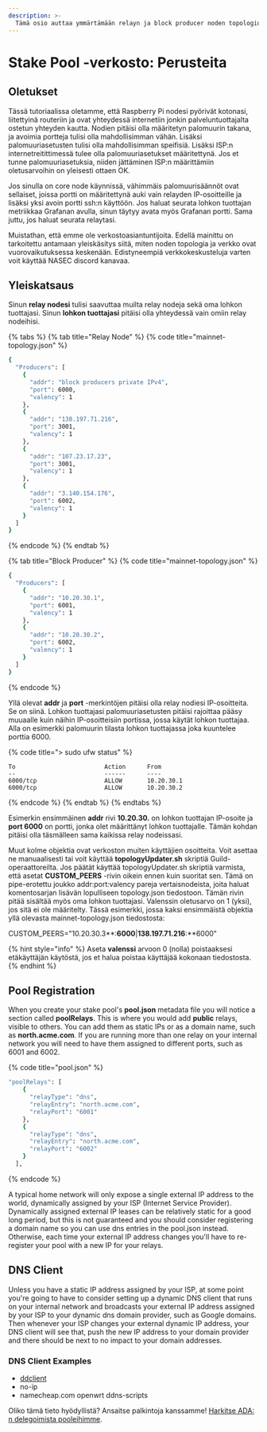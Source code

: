 ```yaml
---
description: >-
  Tämä osio auttaa ymmärtämään relayn ja block producer noden topologioita.
---
```


# Stake Pool -verkosto: Perusteita

## Oletukset

Tässä tutoriaalissa oletamme, että Raspberry Pi nodesi pyörivät kotonasi, liitettyinä routeriin ja ovat yhteydessä internetiin jonkin palveluntuottajalta ostetun yhteyden kautta. Nodien pitäisi olla määritetyn palomuurin takana, ja avoimia portteja tulisi olla mahdollisimman vähän. Lisäksi palomuuriasetusten tulisi olla mahdollisimman speifisiä. Lisäksi ISP:n internetreitittimessä tulee olla palomuuriasetukset määritettynä. Jos et tunne palomuuriasetuksia, niiden jättäminen ISP:n määrittämiin oletusarvoihin on yleisesti ottaen OK.

Jos sinulla on core node käynnissä, vähimmäis palomuurisäännöt ovat sellaiset, joissa portti on määritettynä auki vain relayden IP-osoitteille ja lisäksi yksi avoin portti ssh:n käyttöön. Jos haluat seurata lohkon tuottajan metriikkaa Grafanan avulla, sinun täytyy avata myös Grafanan portti. Sama juttu, jos haluat seurata relaytasi.

Muistathan, että emme ole verkostoasiantuntijoita. Edellä mainittu on tarkoitettu antamaan yleiskäsitys siitä, miten noden topologia ja verkko ovat vuorovaikutuksessa keskenään. Edistyneempiä verkkokeskusteluja varten voit käyttää NASEC discord kanavaa.

## Yleiskatsaus

Sinun **relay nodesi** tulisi saavuttaa muilta relay nodeja sekä oma lohkon tuottajasi. Sinun **lohkon tuottajasi** pitäisi olla yhteydessä vain omiin relay nodeihisi.

{% tabs %}
{% tab title="Relay Node" %}
{% code title="mainnet-topology.json" %}
```bash
{
  "Producers": [
    {
      "addr": "block producers private IPv4",
      "port": 6000,
      "valency": 1
    },
    {
      "addr": "138.197.71.216",
      "port": 3001,
      "valency": 1
    },
    {
      "addr": "107.23.17.23",
      "port": 3001,
      "valency": 1
    },
    {
      "addr": "3.140.154.176",
      "port": 6002,
      "valency": 1
    }
  ]
}
```
{% endcode %}
{% endtab %}

{% tab title="Block Producer" %}
{% code title="mainnet-topology.json" %}
```bash
{
  "Producers": [
    {
      "addr": "10.20.30.1",
      "port": 6001,
      "valency": 1
    },
    {
      "addr": "10.20.30.2",
      "port": 6002,
      "valency": 1
    }
  ]
}
```
{% endcode %}

Yllä olevat **addr** ja **port** -merkintöjen pitäisi olla relay nodiesi IP-osoitteita. Se on siinä. Lohkon tuottajasi palomuuriasetusten pitäisi rajoittaa pääsy muuaalle kuin näihin IP-osoitteisiin portissa, jossa käytät lohkon tuottajaa. Alla on esimerkki palomuurin tilasta lohkon tuottajassa joka kuuntelee porttia 6000.

{% code title="> sudo ufw status" %}
```text
To                         Action      From
--                         ------      ----
6000/tcp                   ALLOW       10.20.30.1
6000/tcp                   ALLOW       10.20.30.2
```
{% endcode %}
{% endtab %}
{% endtabs %}

Esimerkin ensimmäinen **addr** rivi  **10.20.30.** on lohkon tuottajan IP-osoite ja **port 6000** on portti, jonka olet määrittänyt lohkon tuottajalle. Tämän kohdan pitäisi olla täsmälleen sama kaikissa relay nodeissasi.

Muut kolme objektia ovat verkoston muiten käyttäjien osoitteita. Voit asettaa ne manuaalisesti tai voit käyttää **topologyUpdater.sh** skriptiä Guild-operaattoreilta. Jos päätät käyttää topologyUpdater.sh skriptiä varmista, että asetat **CUSTOM\_PEERS** -rivin oikein ennen kuin suoritat sen. Tämä on pipe-erotettu joukko addr:port:valency pareja vertaisnodeista, joita haluat komentosarjan lisävän lopulliseen topology.json tiedostoon. Tämän rivin pitää sisältää myös oma lohkon tuottajasi. Valenssin oletusarvo on 1 \(yksi\), jos sitä ei ole määritelty. Tässä esimerkki, jossa kaksi ensimmäistä objektia yllä olevasta mainnet-topology.json tiedostosta:

CUSTOM\_PEERS="10.20.30.3**:**6000**\|**138.197.71.216**:**6000"

{% hint style="info" %}
Aseta **valenssi** arvoon 0 \(nolla\) poistaaksesi etäkäyttäjän käytöstä, jos et halua poistaa käyttäjää kokonaan tiedostosta.
{% endhint %}

## Pool Registration

When you create your stake pool's **pool.json** metadata file you will notice a section called **poolRelays**. This is where you would add **public** relays, visible to others. You can add them as static IPs or as a domain name, such as **north.acme.com**. If you are running more than one relay on your internal network you will need to have them assigned to different ports, such as 6001 and 6002.

{% code title="pool.json" %}
```bash
"poolRelays": [
    {
      "relayType": "dns",
      "relayEntry": "north.acme.com",
      "relayPort": "6001"
    },
    {
      "relayType": "dns",
      "relayEntry": "north.acme.com",
      "relayPort": "6002"
    }
  ],
```
{% endcode %}

A typical home network will only expose a single external IP address to the world, dynamically assigned by your ISP \(Internet Service Provider\). Dynamically assigned external IP leases can be relatively static for a good long period, but this is not guaranteed and you should consider registering a domain name so you can use dns entries in the pool.json instead. Otherwise, each time your external IP address changes you'll have to re-register your pool with a new IP for your relays.

## DNS Client

Unless you have a static IP address assigned by your ISP, at some point you're going to have to consider setting up a dynamic DNS client that runs on your internal network and broadcasts your external IP address assigned by your ISP to your dynamic dns domain provider, such as Google domains. Then whenever your ISP changes your external dynamic IP address, your DNS client will see that, push the new IP address to your domain provider and there should be next to no impact to your domain addresses.

### DNS Client Examples

* [ddclient](https://support.google.com/domains/answer/6147083?hl=en)
* no-ip
* namecheap.com openwrt ddns-scripts

Oliko tämä tieto hyödyllistä? Ansaitse palkintoja kanssamme! [Harkitse ADA: n delegoimista pooleihimme](../cardano-developer-guides/delegate.md).

